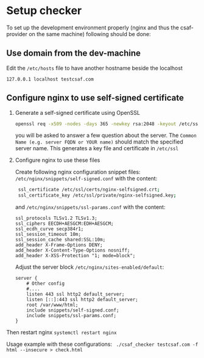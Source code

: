 # Setup checker

To set up the development environment properly (nginx and thus the csaf-provider on the same machine) following should be done:

## Use domain from the dev-machine

 Edit the `/etc/hosts` file to have another hostname beside the localhost
 ```
 127.0.0.1 localhost testcsaf.com
 ```
## Configure nginx to use self-signed certificate

1.  Generate a self-signed certificate using OpenSSL
    ```bash
    openssl req -x509 -nodes -days 365 -newkey rsa:2048 -keyout /etc/ssl/private/nginx-selfsigned.key -out /etc/ssl/certs/nginx-selfsigned.crt
    ```
    you will be asked to answer a few question about the server.
    The `Common Name (e.g. server FQDN or YOUR name)` should match the specified server name.
    This generates a key file and certificate in `/etc/ssl`

2.  Configure nginx to use these files

    Create following nginx configuration snippet files:
    `/etc/nginx/snippets/self-signed.conf` with the content:

    ```bash
     ssl_certificate /etc/ssl/certs/nginx-selfsigned.crt;
     ssl_certificate_key /etc/ssl/private/nginx-selfsigned.key;
    ```
    and `/etc/nginx/snippets/ssl-params.conf` with the content:
    ```
    ssl_protocols TLSv1.2 TLSv1.3;
    ssl_ciphers EECDH+AESGCM:EDH+AESGCM;
    ssl_ecdh_curve secp384r1;
    ssl_session_timeout 10m;
    ssl_session_cache shared:SSL:10m;
    add_header X-Frame-Options DENY;
    add_header X-Content-Type-Options nosniff;
    add_header X-XSS-Protection "1; mode=block";
    ```
    Adjust the server block `/etc/nginx/sites-enabled/default`:
    ```
    server {
        # Other config
        #....
        listen 443 ssl http2 default_server;
        listen [::]:443 ssl http2 default_server;
        root /var/www/html;
        include snippets/self-signed.conf;
        include snippets/ssl-params.conf;
    }
    ```
Then restart nginx `systemctl restart nginx`

Usage example with these configurations:
``` ./csaf_checker testcsaf.com -f html --insecure > check.html```


